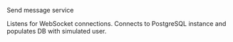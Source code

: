 Send message service

Listens for WebSocket connections.
Connects to PostgreSQL instance and populates DB with simulated user.